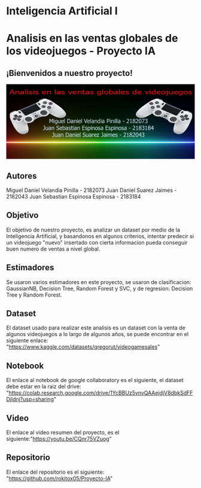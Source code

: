 # Inteligencia Artificial I
# Analisis en las ventas globales de los videojuegos - Proyecto IA

## ¡Bienvenidos a nuestro proyecto!

<img src="https://github.com/rokitox05/Proyecto-IA/blob/main/bannerchido.png"  width="1000px" height="200px">


## Autores
Miguel Daniel Velandia Pinilla - 2182073
Juan Daniel Suarez Jaimes - 2182043
Juan Sebastian Espinosa Espinosa - 2183184


## Objetivo
El objetivo de nuestro proyecto, es analizar un dataset por medio de la Inteligencia Artificial, y basandonos en algunos criterios, intentar predecir si un videojuego "nuevo" insertado con cierta informacion pueda conseguir buen numero de ventas a nivel global.

## Estimadores
Se usaron varios estimadores en este proyecto, se usaron de clasificacion: GaussianNB, Decision Tree, Random Forest y SVC, y de regresion: Decision Tree y Random Forest.

## Dataset

El dataset usado para realizar este analisis es un dataset con la venta de algunos videojuegos a lo largo de algunos años, se puede encontrar en el siguiente enlace: "https://www.kaggle.com/datasets/gregorut/videogamesales" 

## Notebook
El enlace al notebook de google collaboratory es el siguiente, el dataset debe estar en la raiz del drive: "https://colab.research.google.com/drive/1YcBBUz5vnvQAAejdjV8dbkSdFFDjldnj?usp=sharing"

## Video
El enlace al video resumen del proyecto, es el siguiente:"https://youtu.be/CQnr75VZuog"

## Repositorio
El enlace del repositorio es el siguiente: "https://github.com/rokitox05/Proyecto-IA"


